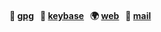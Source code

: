 #### 🔑 [gpg](https://www.fidgetbox.co.uk/files/marc-ransome.pub)&nbsp;&nbsp;&nbsp;📡 [keybase](https://keybase.io/marcransome)&nbsp;&nbsp;&nbsp;🌍 [web](https://fidgetbox.co.uk)&nbsp;&nbsp;&nbsp;📧 [mail](mailto:marc.ransome@fidgetbox.co.uk?subject=GitHub)
<!--
**marcransome/marcransome** is a ✨ _special_ ✨ repository because its `README.md` (this file) appears on your GitHub profile.

Here are some ideas to get you started:

- 🔭 I’m currently working on ...
- 🌱 I’m currently learning ...
- 👯 I’m looking to collaborate on ...
- 🤔 I’m looking for help with ...
- 💬 Ask me about ...
- 📫 How to reach me: ...
- 😄 Pronouns: ...
- ⚡ Fun fact: ...
-->
